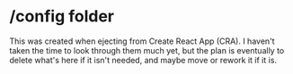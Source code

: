# /config folder

This was created when ejecting from Create React App (CRA). I haven't taken the time to look through them much yet, but the plan is eventually to delete what's here if it isn't needed, and maybe move or rework it if it is.
